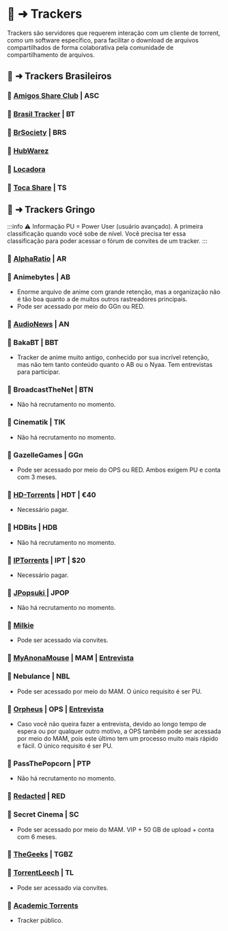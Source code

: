 # 🧵 ➜ Trackers

Trackers são servidores que requerem interação com um cliente de torrent, como um software específico, para facilitar o download de arquivos compartilhados de forma colaborativa pela comunidade de compartilhamento de arquivos.

## 📑 ➜ Trackers Brasileiros

### 🧲 [Amigos Share Club](https://cliente.amigos-share.club/) | ASC

### 🧲 [Brasil Tracker](https://brasiltracker.org/index.php)   | BT

### 🧲 [BrSociety](https://brsociety.club/) | BRS          

### 🧲 [HubWarez](https://hubwarez.tv/forum/register.php)

### 🧲 [Locadora](https://locadora.cc/)

### 🧲 [Toca Share](https://tocashare.com/register) | TS

## 📑 ➜ Trackers Gringo

:::info ⚠️ Informação
PU = Power User (usuário avançado). A primeira classificação quando você sobe de nível. Você precisa ter essa classificação para poder acessar o fórum de convites de um tracker.
:::

### 🧲 [AlphaRatio](https://alpharatio.cc/) | AR

### 🧲 Animebytes | AB
- Enorme arquivo de anime com grande retenção, mas a organização não é tão boa quanto a de muitos outros rastreadores principais.
- Pode ser acessado por meio do GGn ou RED.

### 🧲 [AudioNews](https://audionews.org/) | AN

### 🧲 BakaBT | BBT
- Tracker de anime muito antigo, conhecido por sua incrível retenção, mas não tem tanto conteúdo quanto o AB ou o Nyaa. Tem entrevistas para participar.

### 🧲 BroadcastTheNet | BTN 
- Não há recrutamento no momento.

### 🧲 Cinematik | TIK 
- Não há recrutamento no momento.

### 🧲 GazelleGames | GGn 
- Pode ser acessado por meio do OPS ou RED. Ambos exigem PU e conta com 3 meses. 

### 🧲 [HD-Torrents](https://hd-torrents.org/unregistred.php) | HDT | €40
- Necessário pagar.

### 🧲 HDBits | HDB 
- Não há recrutamento no momento.

### 🧲 [IPTorrents](https://iptorrents.com/signup.php) | IPT | $20
- Necessário pagar.

### 🧲 [JPopsuki ](https://jpopsuki.eu/) | JPOP
- Não há recrutamento no momento.

### 🧲 [Milkie](https://milkie.cc/)
- Pode ser acessado via convites.

### 🧲 [MyAnonaMouse](https://myanonamouse.net) | MAM | [Entrevista](https://www.myanonamouse.net/inviteapp.php)

### 🧲 Nebulance | NBL 
- Pode ser acessado por meio do MAM. O único requisito é ser PU.

### 🧲 [Orpheus](https://orpheus.network) | OPS | [Entrevista](https://interview.orpheus.network/)
- Caso você não queira fazer a entrevista, devido ao longo tempo de espera ou por qualquer outro motivo, a OPS também pode ser acessada por meio do MAM, pois este último tem um processo muito mais rápido e fácil. O único requisito é ser PU.

### 🧲 PassThePopcorn | PTP 
- Não há recrutamento no momento.

### 🧲 [Redacted](https://interviewfor.red/en/index.html) | RED

### 🧲 Secret Cinema | SC  
- Pode ser acessado por meio do MAM. VIP + 50 GB de upload + conta com 6 meses.

### 🧲 [TheGeeks](https://thegeeks.click/) | TGBZ

### 🧲 [TorrentLeech](https://www.torrentleech.org/) | TL
- Pode ser acessado via convites.

### 🧲 [Academic Torrents](https://academictorrents.com/) 
- Tracker público.